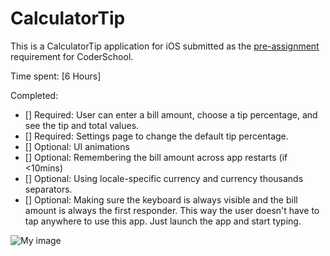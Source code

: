# CalculatorTip

This is a CalculatorTip application for iOS submitted as the [pre-assignment](https://github.com/konnguyen/CalculatorTip) requirement for CoderSchool.

Time spent: [6 Hours]

Completed:

* [] Required: User can enter a bill amount, choose a tip percentage, and see the tip and total values.
* [] Required: Settings page to change the default tip percentage.
* [] Optional: UI animations
* [] Optional: Remembering the bill amount across app restarts (if <10mins)
* [] Optional: Using locale-specific currency and currency thousands separators.
* [] Optional: Making sure the keyboard is always visible and the bill amount is always the first responder. This way the user doesn't have to tap anywhere to use this app. Just launch the app and start typing.

![My image](konnguyen.github.com/CalculatorTip/img/image.gif)
